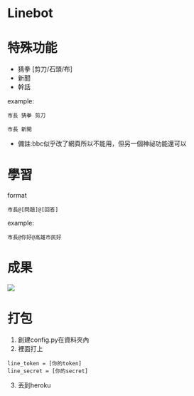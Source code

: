 #  Linebot

# 特殊功能

+ 猜拳 [剪刀/石頭/布]
+ 新聞 
+ 幹話

example:
```c=
市長 猜拳 剪刀
```
```c=
市長 新聞
```

+ 備註:bbc似乎改了網頁所以不能用，但另一個神祕功能還可以 

# 學習
format
```c=
市長@[問題]@[回答]
```
example:
```c=
市長@你好@高雄市民好
```

# 成果
![](https://i.imgur.com/3950GEt.png)

# 打包
1. 創建config.py在資料夾內
2. 裡面打上
```
line_token = [你的token]
line_secret = [你的secret]
```
3. 丟到heroku

